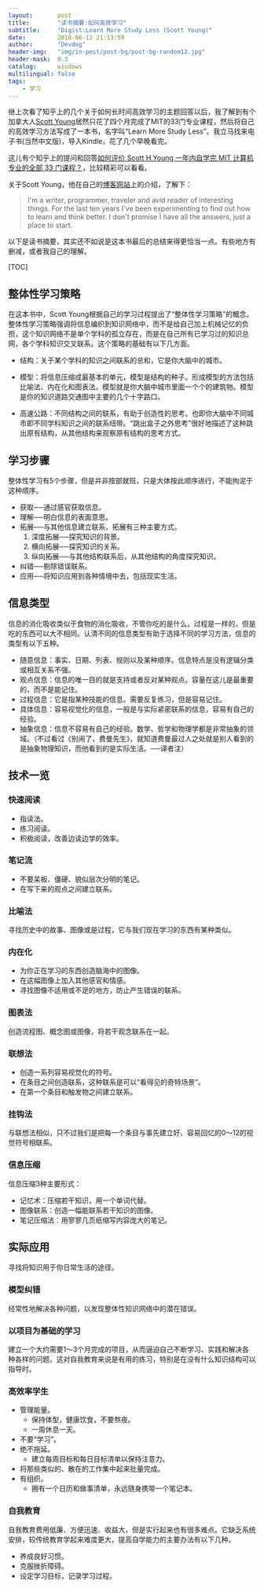 ```yaml
---
layout:       post
title:        "读书摘要:如何高效学习"
subtitle:     "Digist:Learn More Study Less (Scott Young)"
date:         2018-06-12 21:13:59
author:       "Devdog"
header-img:   "img/in-post/post-bg/post-bg-random12.jpg"
header-mask:  0.3
catalog:      windows
multilingual: false
tags:
    - 学习
---
```


继上次看了知乎上的几个关于如何长时间高效学习的主题回答以后，我了解到有个加拿大人[Scott Young](https://www.scotthyoung.com/)居然只花了四个月完成了MIT的33门专业课程，然后将自己的高效学习方法写成了一本书，名字叫“Learn More Study Less”。我立马找来电子书(当然中文版)，导入Kindle，花了几个早晚看完。

这儿有个知乎上的提问和回答[如何评价 Scott H.Young 一年内自学完 MIT 计算机专业的全部 33 门课程？](https://www.zhihu.com/question/20571226)，比较精彩可以看看。

关于Scott Young，他在自己的[博客网站](https://www.scotthyoung.com/blog/myprojects/mit-challenge-2/)上的介绍，了解下：
>I'm a writer, programmer, traveler and avid reader of interesting things. For the last ten years I've been experimenting to find out how to learn and think better. I don't promise I have all the answers, just a place to start.

以下是读书摘要，其实还不如说是这本书最后的总结来得更恰当一点。有些地方有删减，或者我自己的理解。

[TOC]

## 整体性学习策略 ##

在这本书中，Scott Young根据自己的学习过程提出了“整体性学习策略”的概念。整体性学习策略强调将信息编织到知识网络中，而不是给自己加上机械记忆的负担，这个知识网络不是单个学科的孤立存在，而是在自己所有已学习过的知识总网，各个学科知识交叉联系。这个策略的基础有以下几方面。

- 结构：关于某个学科的知识之间联系的总和，它是你大脑中的城市。 

- 模型：将信息压缩成最基本的单元，模型是结构的种子。形成模型的方法包括比喻法、内在化和图表法。模型就是你大脑中城市里面一个个的建筑物。模型是你的知识道路交通图中主要的几个十字路口。

- 高速公路：不同结构之间的联系，有助于创造性的思考。也即你大脑中不同城市即不同学科知识之间的联系纽带。“跳出盒子之外思考”很好地描述了这种跳出原有结构，从其他结构来观察原有结构的思考方式。 

## 学习步骤 ##

整体性学习有5个步骤，但是并非按部就班，只是大体按此顺序进行，不能拘泥于这种顺序。

- 获取──通过感官获取信息。 
- 理解──明白信息的表面意思。
- 拓展──与其他信息建立联系，拓展有三种主要方式。 
	1. 深度拓展──探究知识的背景。 
	2. 横向拓展──探究知识的关系。 
	3. 纵向拓展──与其他结构联系后，从其他结构的角度探究知识。 
- 纠错──剔除错误联系。 
- 应用──将知识应用到各种情境中去，包括现实生活。

## 信息类型 ##
信息的消化吸收类似于食物的消化吸收，不管你吃的是什么，过程是一样的，但是吃的东西可以大不相同。认清不同的信息类型有助于选择不同的学习方法，信息的类型有以下五种。

- 随意信息：事实、日期、列表、规则以及某种顺序。信息特点是没有逻辑分类或相互关系不强。
- 观点信息：信息的唯一目的就是支持或者反对某种观点。容量在这儿是最重要 的，而不是能记住。
- 过程信息：它是指某种技能的信息。需要反复练习，但是容易记住。
- 具体信息：容易视觉化的信息，一般是与实际紧密联系的信息，容易有自己的 经验。
- 抽象信息：信息不容易有自己的经验。数学、哲学和物理学都是非常抽象的领 域。（不过看过《别闹了，费曼先生》，就知道费曼最过人之处就是别人看到的是抽象物理知识，而他看到的是实际生活。──译者注）

## 技术一览 ##

### 快速阅读 ###
- 指读法。
- 练习阅读。
- 积极阅读，改善边读边学的效率。

### 笔记流 ###

- 不要呆板、僵硬、貌似层次分明的笔记。 
- 在写下来的观点之间建立联系。

### 比喻法 ###
寻找历史中的故事、图像或是过程，它与我们现在学习的东西有某种类似。

### 内在化 ###
- 为你正在学习的东西创造脑海中的图像。
- 在这幅图像上加入其他感官和情感。
- 寻找图像不适用或不足的地方，防止产生错误的联系。

### 图表法 ###

创造流程图、概念图或图像，将若干观念联系在一起。

### 联想法 ###

- 创造一系列容易视觉化的符号。
- 在条目之间创造联系，这种联系是可以“看得见的奇特场景”。
- 在第一个条目和触发物之间建立联系。

### 挂钩法 ###

与联想法相似，只不过我们是把每一个条目与事先建立好、容易回忆的0～12的视觉符号相联系。

### 信息压缩 ###
信息压缩3种主要形式：

- 记忆术：压缩若干知识，用一个单词代替。 
- 图像联系：创造一幅能联系若干知识的图像。
- 笔记压缩法：用寥寥几页纸缩写内容庞大的笔记。


## 实际应用 ##

寻找将知识用于你日常生活的途径。

### 模型纠错 ###

经常性地解决各种问题，以发现整体性知识网络中的潜在错误。

### 以项目为基础的学习 ###

建立一个大约需要1～3个月完成的项目，从而逼迫自己不断学习、实践和解决各种各样的问题。这对自我教育来说是有用的练习，特别是在没有什么知识结构可以指导时。

### 高效率学生 ###

- 管理能量。 
	- 保持体型，健康饮食，不要熬夜。 
	- 一周休息一天。 
- 不要“学习”。 
- 绝不拖延。 
	- 建立每周目标和每日目标清单以保持注意力。
- 将那些类似的、散在的工作集中起来批量完成。 
- 有组织。 
	- 拥有一个日历和做事清单，永远随身携带一个笔记本。

### 自我教育 ###

自我教育费用低廉、方便迅速、收益大，但是实行起来也有很多难点。它缺乏系统安排，较传统教育学起来难度更大，提高自学能力的主要办法有以下几种。

- 养成良好习惯。
- 克服挫折障碍。
- 设定学习目标，记录学习过程。







